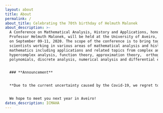```yaml
---
layout: about
title: About
permalink: /
about_title: Celebrating the 70th birthday of Helmuth Malonek
about_description: >-
  A Conference on Mathematical Analysis, History and Applications, honoring
  Professor Helmuth Malonek, will be held at the University of Aveiro, Portugal,
  on September 09-11, 2020. The scope of the conference is to bring together
  scientists working in various areas of mathematical analysis and history of
  mathematics including applications and related topics from complex and
  hypercomplex analysis, function theory, approximation theory,  orthogonal
  polynomials, discrete analysis, numerical analysis and differential equations.


  ### **Announcement**


  **Due to the current uncertainty caused by the Covid-19, we regret to inform that the conference  has been POSTPONED to a date of next year (not yet determined). We apologize for any inconvenience this may cause. Details will be posted here as they become available.**


  We hope to meet you next year in Aveiro!
dates_description: ICMAHA
---
```

